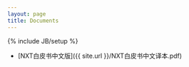 ```yaml
---
layout: page
title: Documents
---
```

{% include JB/setup %}

* [NXT白皮书中文版]({{ site.url }}/NXT白皮书中文译本.pdf)
